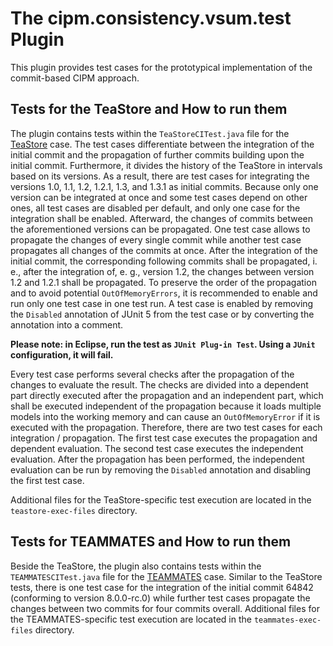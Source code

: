 # The cipm.consistency.vsum.test Plugin

This plugin provides test cases for the prototypical implementation of the commit-based CIPM approach.

## Tests for the TeaStore and How to run them

The plugin contains tests within the `TeaStoreCITest.java` file for the [TeaStore](https://github.com/DescartesResearch/TeaStore) case. The test cases differentiate between the integration of the initial commit and the propagation of further commits building upon the initial commit. Furthermore, it divides the history of the TeaStore in intervals based on its versions. As a result, there are test cases for integrating the versions 1.0, 1.1, 1.2, 1.2.1, 1.3, and 1.3.1 as initial commits. Because only one version can be integrated at once and some test cases depend on other ones, all test cases are disabled per default, and only one case for the integration shall be enabled. Afterward, the changes of commits between the aforementioned versions can be propagated. One test case allows to propagate the changes of every single commit while another test case propagates all changes of the commits at once. After the integration of the initial commit, the corresponding following commits shall be propagated, i. e., after the integration of, e. g., version 1.2, the changes between version 1.2 and 1.2.1 shall be propagated. To preserve the order of the propagation and to avoid potential `OutOfMemoryErrors`, it is recommended to enable and run only one test case in one test run. A test case is enabled by removing the `Disabled` annotation of JUnit 5 from the test case or by converting the annotation into a comment.

__Please note: in Eclipse, run the test as `JUnit Plug-in Test`. Using a `JUnit` configuration, it will fail.__

Every test case performs several checks after the propagation of the changes to evaluate the result. The checks are divided into a dependent part directly executed after the propagation and an independent part, which shall be executed independent of the propagation because it loads multiple models into the working memory and can cause an `OutOfMemoryError` if it is executed with the propagation. Therefore, there are two test cases for each integration / propagation. The first test case executes the propagation and dependent evaluation. The second test case executes the independent evaluation. After the propagation has been performed, the independent evaluation can be run by removing the `Disabled` annotation and disabling the first test case.

Additional files for the TeaStore-specific test execution are located in the `teastore-exec-files` directory.

## Tests for TEAMMATES and How to run them

Beside the TeaStore, the plugin also contains tests within the `TEAMMATESCITest.java` file for the [TEAMMATES](https://github.com/TEAMMATES/teammates) case. Similar to the TeaStore tests, there is one test case for the integration of the initial commit 64842 (conforming to version 8.0.0-rc.0) while further test cases propagate the changes between two commits for four commits overall. Additional files for the TEAMMATES-specific test execution are located in the `teammates-exec-files` directory.
